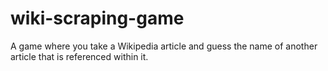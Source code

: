 # wiki-scraping-game
A game where you take a Wikipedia article and guess the name of another article that is referenced within it.
